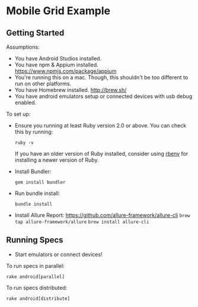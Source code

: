 # Mobile Grid Example

## Getting Started

Assumptions:
  * You have Android Studios installed.
  * You have npm & Appium installed. https://www.npmjs.com/package/appium
  * You're running this on a mac. Though, this shouldn't be too different to run on other platforms.
  * You have Homebrew installed. http://brew.sh/
  * You have android emulators setup or connected devices with usb debug enabled.

To set up:

* Ensure you running at least Ruby version 2.0 or above. You can check this by
  running:

  `ruby -v`

  If you have an older version of Ruby installed, consider using
  [rbenv](https://github.com/sstephenson/rbenv) for installing a newer version
  of Ruby.

* Install Bundler:

  `gem install bundler`

* Run bundle install:

  `bundle install`

* Install Allure Report: https://github.com/allure-framework/allure-cli
  `brew tap allure-framework/allure`
  `brew install allure-cli`

## Running Specs

* Start emulators or connect devices!

To run specs in parallel: 

  `rake android[parallel]`

To run specs distributed:

  `rake android[distribute]`